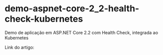 # demo-aspnet-core-2_2-health-check-kubernetes
Demo de aplicação em ASP.NET Core 2.2 com Health Check, integrada ao Kubernetes

Link do artigo: <tbd>
